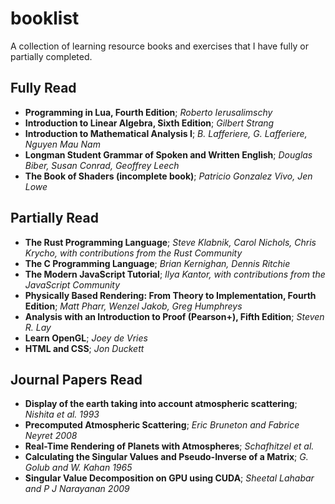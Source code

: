 # booklist

A collection of learning resource books and exercises that I have fully or partially completed.

## Fully Read
- __Programming in Lua, Fourth Edition__; _Roberto Ierusalimschy_
- __Introduction to Linear Algebra, Sixth Edition__; _Gilbert Strang_
- __Introduction to Mathematical Analysis I__; _B. Lafferiere, G. Lafferiere, Nguyen Mau Nam_
- __Longman Student Grammar of Spoken and Written English__; _Douglas Biber, Susan Conrad, Geoffrey Leech_
- __The Book of Shaders (incomplete book)__; _Patricio Gonzalez Vivo, Jen Lowe_

## Partially Read
- __The Rust Programming Language__; _Steve Klabnik, Carol Nichols, Chris Krycho, with contributions from the Rust Community_
- __The C Programming Language__; _Brian Kernighan, Dennis Ritchie_
- __The Modern JavaScript Tutorial__; _Ilya Kantor, with contributions from the JavaScript Community_
- __Physically Based Rendering: From Theory to Implementation, Fourth Edition__; _Matt Pharr, Wenzel Jakob, Greg Humphreys_
- __Analysis with an Introduction to Proof (Pearson+), Fifth Edition__; _Steven R. Lay_
- __Learn OpenGL__; _Joey de Vries_
- __HTML and CSS__; _Jon Duckett_

## Journal Papers Read
- __Display of the earth taking into account atmospheric scattering__; _Nishita et al. 1993_
- __Precomputed Atmospheric Scattering__; _Eric Bruneton and Fabrice Neyret 2008_
- __Real-Time Rendering of Planets with Atmospheres__; _Schafhitzel et al._
- __Calculating the Singular Values and Pseudo-Inverse of a Matrix__; _G. Golub and W. Kahan 1965_
- __Singular Value Decomposition on GPU using CUDA__; _Sheetal Lahabar and P J Narayanan 2009_
